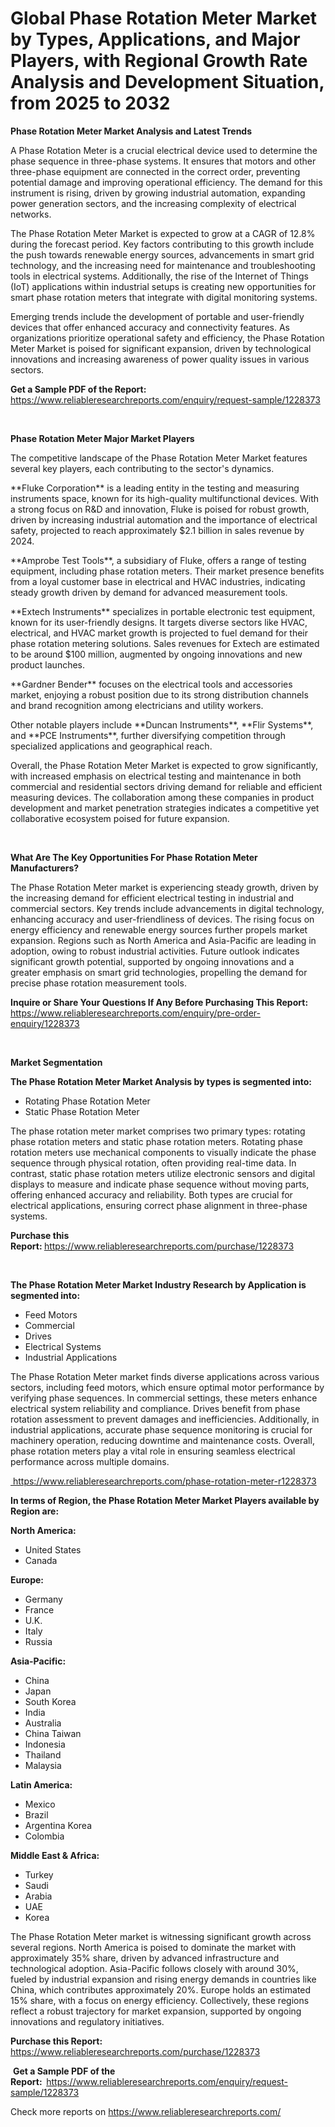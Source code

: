 <p><h1>Global Phase Rotation Meter Market by Types, Applications, and Major Players, with Regional Growth Rate Analysis and Development Situation, from 2025 to 2032</h1></p><p><strong>Phase Rotation Meter Market Analysis and Latest Trends</strong></p>
<p><p>A Phase Rotation Meter is a crucial electrical device used to determine the phase sequence in three-phase systems. It ensures that motors and other three-phase equipment are connected in the correct order, preventing potential damage and improving operational efficiency. The demand for this instrument is rising, driven by growing industrial automation, expanding power generation sectors, and the increasing complexity of electrical networks.</p><p>The Phase Rotation Meter Market is expected to grow at a CAGR of 12.8% during the forecast period. Key factors contributing to this growth include the push towards renewable energy sources, advancements in smart grid technology, and the increasing need for maintenance and troubleshooting tools in electrical systems. Additionally, the rise of the Internet of Things (IoT) applications within industrial setups is creating new opportunities for smart phase rotation meters that integrate with digital monitoring systems.</p><p>Emerging trends include the development of portable and user-friendly devices that offer enhanced accuracy and connectivity features. As organizations prioritize operational safety and efficiency, the Phase Rotation Meter Market is poised for significant expansion, driven by technological innovations and increasing awareness of power quality issues in various sectors.</p></p>
<p><strong>Get a Sample PDF of the Report:&nbsp;</strong> <a href="https://www.reliableresearchreports.com/enquiry/request-sample/1228373?utm_campaign=2327&utm_medium=2&utm_source=Github&utm_content=ia&utm_term=18022025&utm_id=phase-rotation-meter">https://www.reliableresearchreports.com/enquiry/request-sample/1228373</a></p>
<p>&nbsp;</p>
<p><strong>Phase Rotation Meter Major Market Players</strong></p>
<p><p>The competitive landscape of the Phase Rotation Meter Market features several key players, each contributing to the sector's dynamics.</p><p>**Fluke Corporation** is a leading entity in the testing and measuring instruments space, known for its high-quality multifunctional devices. With a strong focus on R&D and innovation, Fluke is poised for robust growth, driven by increasing industrial automation and the importance of electrical safety, projected to reach approximately $2.1 billion in sales revenue by 2024.</p><p>**Amprobe Test Tools**, a subsidiary of Fluke, offers a range of testing equipment, including phase rotation meters. Their market presence benefits from a loyal customer base in electrical and HVAC industries, indicating steady growth driven by demand for advanced measurement tools.</p><p>**Extech Instruments** specializes in portable electronic test equipment, known for its user-friendly designs. It targets diverse sectors like HVAC, electrical, and HVAC market growth is projected to fuel demand for their phase rotation metering solutions. Sales revenues for Extech are estimated to be around $100 million, augmented by ongoing innovations and new product launches.</p><p>**Gardner Bender** focuses on the electrical tools and accessories market, enjoying a robust position due to its strong distribution channels and brand recognition among electricians and utility workers. </p><p>Other notable players include **Duncan Instruments**, **Flir Systems**, and **PCE Instruments**, further diversifying competition through specialized applications and geographical reach. </p><p>Overall, the Phase Rotation Meter Market is expected to grow significantly, with increased emphasis on electrical testing and maintenance in both commercial and residential sectors driving demand for reliable and efficient measuring devices. The collaboration among these companies in product development and market penetration strategies indicates a competitive yet collaborative ecosystem poised for future expansion.</p></p>
<p>&nbsp;</p>
<p><strong>What Are The Key Opportunities For Phase Rotation Meter Manufacturers?</strong></p>
<p><p>The Phase Rotation Meter market is experiencing steady growth, driven by the increasing demand for efficient electrical testing in industrial and commercial sectors. Key trends include advancements in digital technology, enhancing accuracy and user-friendliness of devices. The rising focus on energy efficiency and renewable energy sources further propels market expansion. Regions such as North America and Asia-Pacific are leading in adoption, owing to robust industrial activities. Future outlook indicates significant growth potential, supported by ongoing innovations and a greater emphasis on smart grid technologies, propelling the demand for precise phase rotation measurement tools.</p></p>
<p><strong>Inquire or Share Your Questions If Any Before Purchasing This Report:</strong> <a href="https://www.reliableresearchreports.com/enquiry/pre-order-enquiry/1228373?utm_campaign=2327&utm_medium=2&utm_source=Github&utm_content=ia&utm_term=18022025&utm_id=phase-rotation-meter">https://www.reliableresearchreports.com/enquiry/pre-order-enquiry/1228373</a></p>
<p>&nbsp;</p>
<p><strong>Market Segmentation</strong></p>
<p><strong>The Phase Rotation Meter Market Analysis by types is segmented into:</strong></p>
<p><ul><li>Rotating Phase Rotation Meter</li><li>Static Phase Rotation Meter</li></ul></p>
<p><p>The phase rotation meter market comprises two primary types: rotating phase rotation meters and static phase rotation meters. Rotating phase rotation meters use mechanical components to visually indicate the phase sequence through physical rotation, often providing real-time data. In contrast, static phase rotation meters utilize electronic sensors and digital displays to measure and indicate phase sequence without moving parts, offering enhanced accuracy and reliability. Both types are crucial for electrical applications, ensuring correct phase alignment in three-phase systems.</p></p>
<p><strong>Purchase this Report:&nbsp;</strong><a href="https://www.reliableresearchreports.com/purchase/1228373?utm_campaign=2327&utm_medium=2&utm_source=Github&utm_content=ia&utm_term=18022025&utm_id=phase-rotation-meter">https://www.reliableresearchreports.com/purchase/1228373</a></p>
<p>&nbsp;</p>
<p><strong>The Phase Rotation Meter Market Industry Research by Application is segmented into:</strong></p>
<p><ul><li>Feed Motors</li><li>Commercial</li><li>Drives</li><li>Electrical Systems</li><li>Industrial Applications</li></ul></p>
<p><p>The Phase Rotation Meter market finds diverse applications across various sectors, including feed motors, which ensure optimal motor performance by verifying phase sequences. In commercial settings, these meters enhance electrical system reliability and compliance. Drives benefit from phase rotation assessment to prevent damages and inefficiencies. Additionally, in industrial applications, accurate phase sequence monitoring is crucial for machinery operation, reducing downtime and maintenance costs. Overall, phase rotation meters play a vital role in ensuring seamless electrical performance across multiple domains.</p></p>
<p><a href="https://www.reliableresearchreports.com/phase-rotation-meter-r1228373?utm_campaign=2327&utm_medium=2&utm_source=Github&utm_content=ia&utm_term=18022025&utm_id=phase-rotation-meter">&nbsp;https://www.reliableresearchreports.com/phase-rotation-meter-r1228373</a></p>
<p><strong>In terms of Region, the Phase Rotation Meter Market Players available by Region are:</strong></p>
<p>
    <p> <strong> North America: </strong>
        <ul>
            <li>United States</li>
            <li>Canada</li>
        </ul>
        </p> 
    <p> <strong> Europe: </strong>
        <ul>
            <li>Germany</li>
            <li>France</li>
            <li>U.K.</li>
            <li>Italy</li>
            <li>Russia</li>
        </ul>
        </p> 
    <p> <strong> Asia-Pacific: </strong>
        <ul>
            <li>China</li>
            <li>Japan</li>
            <li>South Korea</li>
            <li>India</li>
            <li>Australia</li>
            <li>China Taiwan</li>
            <li>Indonesia</li>
            <li>Thailand</li>
            <li>Malaysia</li>
        </ul>
        </p> 
    <p> <strong> Latin America: </strong>
        <ul>
            <li>Mexico</li>
            <li>Brazil</li>
            <li>Argentina Korea</li>
            <li>Colombia</li>
        </ul>
        </p> 
    <p> <strong> Middle East & Africa: </strong>
        <ul>
            <li>Turkey</li>
            <li>Saudi</li>
            <li>Arabia</li>
            <li>UAE</li>
            <li>Korea</li>
        </ul>
    </p>
    </p>
<p><p>The Phase Rotation Meter market is witnessing significant growth across several regions. North America is poised to dominate the market with approximately 35% share, driven by advanced infrastructure and technological adoption. Asia-Pacific follows closely with around 30%, fueled by industrial expansion and rising energy demands in countries like China, which contributes approximately 20%. Europe holds an estimated 15% share, with a focus on energy efficiency. Collectively, these regions reflect a robust trajectory for market expansion, supported by ongoing innovations and regulatory initiatives.</p></p>
<p><strong>Purchase this Report: </strong><a href="https://www.reliableresearchreports.com/purchase/1228373?utm_campaign=2327&utm_medium=2&utm_source=Github&utm_content=ia&utm_term=18022025&utm_id=phase-rotation-meter">https://www.reliableresearchreports.com/purchase/1228373</a></p>
<p>&nbsp;<strong>Get a Sample PDF of the Report:&nbsp;&nbsp;</strong><a href="https://www.reliableresearchreports.com/enquiry/request-sample/1228373?utm_campaign=2327&utm_medium=2&utm_source=Github&utm_content=ia&utm_term=18022025&utm_id=phase-rotation-meter">https://www.reliableresearchreports.com/enquiry/request-sample/1228373</a></p>
<p><strong></strong></p>
<p>Check more reports on <a href="https://www.reliableresearchreports.com/?utm_campaign=2327&utm_medium=2&utm_source=Github&utm_content=ia&utm_term=18022025&utm_id=phase-rotation-meter">https://www.reliableresearchreports.com/</a></p>